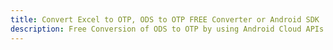 ---title: Convert Excel to OTP, ODS to OTP FREE Converter or Android SDKdescription: Free Conversion of ODS to OTP by using Android Cloud APIs & SDKs. Also Create, Edit & Render Microsoft Excel, CSV and SpreadsheetML worksheets or spreadsheet in the Cloud.---